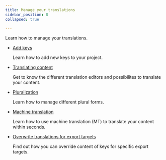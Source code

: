 ```yaml
---
title: Manage your translations
sidebar_position: 8
collapsed: true

---
```


Learn how to manage your translations.

- [Add keys](/manage-your-translations/add-keys)

    Learn how to add new keys to your project.

- [Translating content](/manage-your-translations/translating-content)

    Get to know the different translation editors and possibilites to translate your content.

- [Pluralization](/manage-your-translations/pluralization)

    Learn how to manage different plural forms.

- [Machine translation](/manage-your-translations/machine-translation)

    Learn how to use machine translation (MT) to translate your content within seconds.

- [Overwrite translations for export targets](/manage-your-translations/overwrite-translations-for-export-targets)

    Find out how you can override content of keys for specific export targets.

